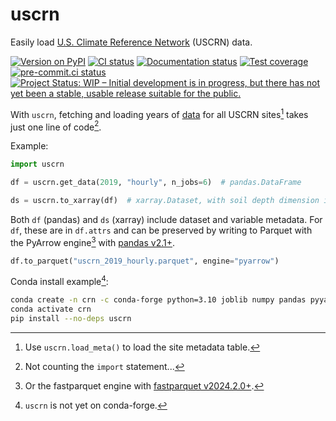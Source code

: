 # uscrn

Easily load [U.S. Climate Reference Network](https://www.ncei.noaa.gov/access/crn/) (USCRN) data.

[![Version on PyPI](https://img.shields.io/pypi/v/uscrn.svg)](https://pypi.org/project/uscrn/)
[![CI status](https://github.com/zmoon/uscrn/actions/workflows/ci.yml/badge.svg)](https://github.com/zmoon/uscrn/actions/workflows/ci.yml)
[![Documentation status](https://readthedocs.org/projects/uscrn/badge/?version=latest)](https://uscrn.readthedocs.io/en/latest/)
[![Test coverage](https://codecov.io/gh/zmoon/uscrn/branch/main/graph/badge.svg)](https://app.codecov.io/gh/zmoon/uscrn)
[![pre-commit.ci status](https://results.pre-commit.ci/badge/github/zmoon/uscrn/main.svg)](https://results.pre-commit.ci/latest/github/zmoon/uscrn/main)
[![Project Status: WIP – Initial development is in progress, but there has not yet been a stable, usable release suitable for the public.](https://www.repostatus.org/badges/latest/wip.svg)](https://www.repostatus.org/#wip)

With `uscrn`, fetching and loading years of [data](https://www.ncei.noaa.gov/access/crn/qcdatasets.html) for all USCRN sites[^a] takes just one line of code[^b].

Example:

```python
import uscrn

df = uscrn.get_data(2019, "hourly", n_jobs=6)  # pandas.DataFrame

ds = uscrn.to_xarray(df)  # xarray.Dataset, with soil depth dimension if applicable (hourly, daily)
```

Both `df` (pandas) and `ds` (xarray) include dataset and variable metadata.
For `df`, these are in `df.attrs` and can be preserved by
writing to Parquet with the PyArrow engine[^d] with
[pandas v2.1+](https://pandas.pydata.org/docs/whatsnew/v2.1.0.html#other-enhancements).

```python
df.to_parquet("uscrn_2019_hourly.parquet", engine="pyarrow")
```

Conda install example[^c]:

```sh
conda create -n crn -c conda-forge python=3.10 joblib numpy pandas pyyaml requests xarray pyarrow netcdf4
conda activate crn
pip install --no-deps uscrn
```

[^a]: Use `uscrn.load_meta()` to load the site metadata table.

[^b]: Not counting the `import` statement...

[^c]: `uscrn` is not yet on conda-forge.

[^d]: Or the fastparquet engine with [fastparquet v2024.2.0+](https://github.com/dask/fastparquet/commit/9d7ee90e38103fef3dd1bd2f5eb0654b8bd3fdff).
